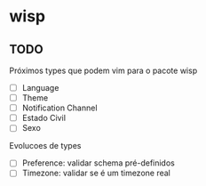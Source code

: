 # wisp

## TODO

Próximos types que podem vim para o pacote wisp

- [ ] Language
- [ ] Theme
- [ ] Notification Channel
- [ ] Estado Civil
- [ ] Sexo

Evolucoes de types

- [ ] Preference: validar schema pré-definidos
- [ ] Timezone: validar se é um timezone real
